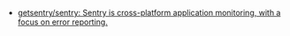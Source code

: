 - [getsentry/sentry: Sentry is cross-platform application monitoring, with a focus on error reporting.](https://github.com/getsentry/sentry)